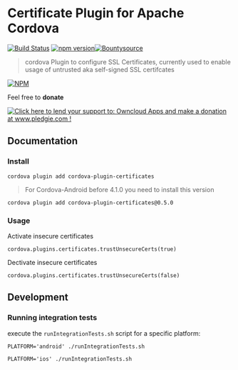 # Certificate Plugin for Apache Cordova

[![Build Status](https://travis-ci.org/hypery2k/cordova-certificate-plugin.svg?branch=master)](https://travis-ci.org/hypery2k/cordova-certificate-plugin) [![npm version](https://badge.fury.io/js/cordova-plugin-certificates.svg)](http://badge.fury.io/js/cordova-plugin-certificates)[![Bountysource](https://www.bountysource.com/badge/tracker?tracker_id=2596540)](https://www.bountysource.com/trackers/2596540-hypery2k-cordova-certificate-plugin?utm_source=2596540&utm_medium=shield&utm_campaign=TRACKER_BADGE)

> cordova Plugin to configure SSL Certificates, currently used to enable usage of untrusted  aka self-signed SSL certifcates
 
[![NPM](https://nodei.co/npm/cordova-plugin-certificates.png)](https://nodei.co/npm/cordova-plugin-certificates/)

Feel free to **donate**

<a href='http://www.pledgie.com/campaigns/25442'><img alt='Click here to lend your support to: Owncloud Apps and make a donation at www.pledgie.com !' src='http://www.pledgie.com/campaigns/23447.png?skin_name=chrome' border='0' /></a>
<a target="_blank" href="https://www.paypal.com/cgi-bin/webscr?cmd=_s-xclick&hosted_button_id=AGPGLZYNV6Y5S">
<img alt="" border="0" src="https://www.paypalobjects.com/de_DE/DE/i/btn/btn_donateCC_LG.gif"/>
</img></a>


## Documentation

### Install

```
cordova plugin add cordova-plugin-certificates
```

> For Cordova-Android before 4.1.0 you need to install this version

```
cordova plugin add cordova-plugin-certificates@0.5.0
```

### Usage

Activate insecure certificates
```
cordova.plugins.certificates.trustUnsecureCerts(true)
```

Dectivate insecure certificates
```
cordova.plugins.certificates.trustUnsecureCerts(false)
```

## Development

### Running integration tests

execute the `runIntegrationTests.sh` script for a specific platform:

```
PLATFORM='android' ./runIntegrationTests.sh
```

```
PLATFORM='ios' ./runIntegrationTests.sh
```

